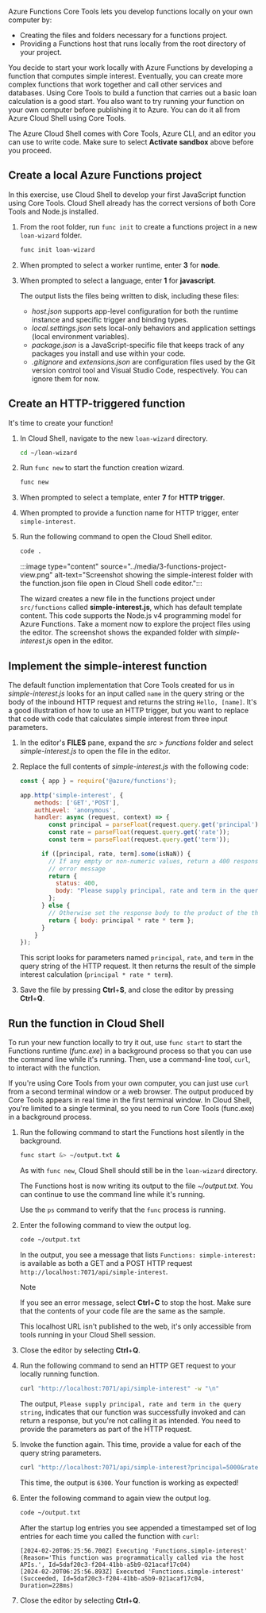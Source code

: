 Azure Functions Core Tools lets you develop functions locally on your own computer by:

- Creating the files and folders necessary for a functions project.
- Providing a Functions host that runs locally from the root directory of your project.

You decide to start your work locally with Azure Functions by developing a function that computes simple interest. Eventually, you can create more complex functions that work together and call other services and databases. Using Core Tools to build a function that carries out a basic loan calculation is a good start. You also want to try running your function on your own computer before publishing it to Azure. You can do it all from Azure Cloud Shell using Core Tools.

The Azure Cloud Shell comes with Core Tools, Azure CLI, and an editor you can use to write code. Make sure to select **Activate sandbox** above before you proceed.

## Create a local Azure Functions project

In this exercise, use Cloud Shell to develop your first JavaScript function using Core Tools. Cloud Shell already has the correct versions of both Core Tools and Node.js installed. 

1. From the root folder, run `func init` to create a functions project in a new `loan-wizard` folder.

    ```bash
    func init loan-wizard
    ```

1. When prompted to select a worker runtime, enter **3** for **node**.

1. When prompted to select a language, enter **1** for **javascript**.

    The output lists the files being written to disk, including these files:
    - *host.json* supports app-level configuration for both the runtime instance and specific trigger and binding types.
    - *local.settings.json* sets local-only behaviors and application settings (local environment variables).
    - *package.json* is a JavaScript-specific file that keeps track of any packages you install and use within your code.
    - *.gitignore* and *extensions.json* are configuration files used by the Git version control tool and Visual Studio Code, respectively. You can ignore them for now.

## Create an HTTP-triggered function

It's time to create your function!

1. In Cloud Shell, navigate to the new `loan-wizard` directory.

    ```bash
    cd ~/loan-wizard
    ```

1. Run `func new` to start the function creation wizard.

    ```bash
    func new
    ```

1. When prompted to select a template, enter **7** for **HTTP trigger**.

1. When prompted to provide a function name for HTTP trigger, enter `simple-interest`.

1. Run the following command to open the Cloud Shell editor.

    ```bash
    code .
    ```

    :::image type="content" source="../media/3-functions-project-view.png" alt-text="Screenshot showing the simple-interest folder with the function.json file open in Cloud Shell code editor.":::

    The wizard creates a new file in the functions project under `src/functions` called **simple-interest.js**, which has default template content. This code supports the Node.js v4 programming model for Azure Functions. Take a moment now to explore the project files using the editor. The screenshot shows the expanded folder with *simple-interest.js* open in the editor.

## Implement the simple-interest function

The default function implementation that Core Tools created for us in *simple-interest.js* looks for an input called `name` in the query string or the body of the inbound HTTP request and returns the string `Hello, [name]`. It's a good illustration of how to use an HTTP trigger, but you want to replace that code with code that calculates simple interest from three input parameters.

1. In the editor's **FILES** pane, expand the *src* > *functions* folder and select *simple-interest.js* to open the file in the editor.

1. Replace the full contents of *simple-interest.js* with the following code:

    ```javascript
    const { app } = require('@azure/functions');
    
    app.http('simple-interest', {
        methods: ['GET','POST'],
        authLevel: 'anonymous',
        handler: async (request, context) => {
            const principal = parseFloat(request.query.get('principal'));
            const rate = parseFloat(request.query.get('rate'));
            const term = parseFloat(request.query.get('term'));
    
          if ([principal, rate, term].some(isNaN)) {
            // If any empty or non-numeric values, return a 400 response with an
            // error message
            return {
              status: 400,
              body: "Please supply principal, rate and term in the query string"
            };
          } else {
            // Otherwise set the response body to the product of the three values
            return { body: principal * rate * term };
          }
        }
    });
    ```

    This script looks for parameters named `principal`, `rate`, and `term` in the query string of the HTTP request. It then returns the result of the simple interest calculation (`principal * rate * term`).

1. Save the file by pressing **Ctrl**+**S**, and close the editor by pressing **Ctrl**+**Q**.

## Run the function in Cloud Shell

To run your new function locally to try it out, use `func start` to start the Functions runtime (*func.exe*) in a background process so that you can use the command line while it's running. Then, use a command-line tool, `curl`, to interact with the function.

If you're using Core Tools from your own computer, you can just use `curl` from a second terminal window or a web browser. The output produced by Core Tools appears in real time in the first terminal window. In Cloud Shell, you're limited to a single terminal, so you need to run Core Tools (func.exe) in a background process.

1. Run the following command to start the Functions host silently in the background.

    ```bash
    func start &> ~/output.txt &
    ```

    As with `func new`, Cloud Shell should still be in the `loan-wizard` directory.

    The Functions host is now writing its output to the file *~/output.txt*. You can continue to use the command line while it's running.

    Use the `ps` command to verify that the `func` process is running.

1. Enter the following command to view the output log.

    ```bash
    code ~/output.txt
    ```

    In the output, you see a message that lists `Functions: simple-interest:` is available as both a GET and a POST HTTP request `http://localhost:7071/api/simple-interest`.

    > [!NOTE]
    > If you see an error message, select **Ctrl**+**C** to stop the host. Make sure that the contents of your code file are the same as the sample.

    This localhost URL isn't published to the web, it's only accessible from tools running in your Cloud Shell session.

1. Close the editor by selecting **Ctrl**+**Q**.

1. Run the following command to send an HTTP GET request to your locally running function.

    ```bash
    curl "http://localhost:7071/api/simple-interest" -w "\n"
    ```

    The output, `Please supply principal, rate and term in the query string`, indicates that our function was successfully invoked and can return a response, but you're not calling it as intended. You need to provide the parameters as part of the HTTP request.

1. Invoke the function again. This time, provide a value for each of the query string parameters.

    ```bash
    curl "http://localhost:7071/api/simple-interest?principal=5000&rate=.035&term=36" -w "\n"
    ```

    This time, the output is `6300`. Your function is working as expected!

1. Enter the following command to again view the output log.

    ```bash
    code ~/output.txt
    ```

    After the startup log entries you see appended a timestamped set of log entries for each time you called the function with `curl`:

    ```output
    [2024-02-20T06:25:56.700Z] Executing 'Functions.simple-interest' (Reason='This function was programmatically called via the host APIs.', Id=5daf20c3-f204-41bb-a5b9-021acaf17c04)
    [2024-02-20T06:25:56.893Z] Executed 'Functions.simple-interest' (Succeeded, Id=5daf20c3-f204-41bb-a5b9-021acaf17c04, Duration=228ms)

    ```

1. Close the editor by selecting **Ctrl**+**Q**.
